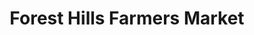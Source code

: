 ---
title: "Forest Hills Farmers Market"
url: /pittsburgh/forest-hills-farmers-market/
shop: farm
---